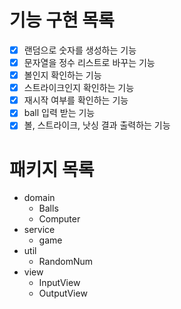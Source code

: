 # 기능 구현 목록
- [x] 랜덤으로 숫자를 생성하는 기능
- [x] 문자열을 정수 리스트로 바꾸는 기능
- [x] 볼인지 확인하는 기능
- [x] 스트라이크인지 확인하는 기능
- [x] 재시작 여부를 확인하는 기능
- [x] ball 입력 받는 기능
- [x] 볼, 스트라이크, 낫싱 결과 출력하는 기능

# 패키지 목록
- domain
  - Balls
  - Computer
- service
  - game
- util
  - RandomNum
- view
  - InputView
  - OutputView